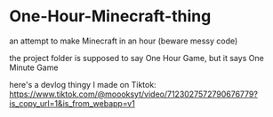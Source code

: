 # One-Hour-Minecraft-thing
an attempt to make Minecraft in an hour
(beware messy code)

the project folder is supposed to say One Hour Game, but it says One Minute Game

here's a devlog thingy I made on Tiktok: https://www.tiktok.com/@moooksyt/video/7123027572790676779?is_copy_url=1&is_from_webapp=v1
